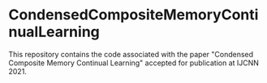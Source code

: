 # CondensedCompositeMemoryContinualLearning

This repository contains the code associated with the paper "Condensed Composite Memory Continual Learning" accepted for publication at IJCNN 2021.
